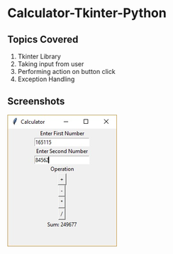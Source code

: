 # Calculator-Tkinter-Python

## Topics Covered
1. Tkinter Library
2. Taking input from user
3. Performing action on button click
4. Exception Handling

## Screenshots
![image](https://github.com/ashutosh28tyagi/Calculator-Tkinter-Python/blob/master/calculator.jpg)
